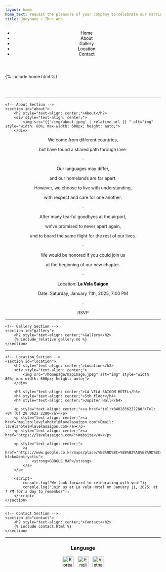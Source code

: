 ```yaml
---
layout: home
home_text: request the pleasure of your company to celebrate our marriage
title: Junyoung + Thuc Anh
---
```


<head>
  <!-- Add the preload link for NotoSerifKR font here -->
<!-- Preload the WOFF2 font -->
<link rel="preload" href="/homepage/fonts/NotoSerifKR-Bold.woff2" as="font" type="font/woff2" crossorigin="anonymous">

<!-- Preload the WOFF font -->
<link rel="preload" href="/homepage/fonts/NotoSerifKR-Bold.woff" as="font" type="font/woff" crossorigin="anonymous">

<!-- Preload the TTF font (fallback) -->
<link rel="preload" href="/homepage/fonts/NotoSerifKR-Bold.ttf" as="font" type="font/ttf" crossorigin="anonymous">
  <!-- Other metadata or stylesheets -->
</head>


<!-- Sticky Header with Navigation Links -->
<header class="sticky-header">
    <nav>
        <ul>
            <li><a href="#home">Home</a></li>
            <li><a href="#about">About</a></li>
            <li><a href="#gallery">Gallery</a></li>
            <li><a href="#location">Location</a></li>
            <li><a href="#contact">Contact</a></li>
        </ul>
    </nav>
</header>

<div class="container">
    <!-- Home Section -->
    <section id="home">
        {% include home.html %}
    </section>

<hr style="margin-top: 60px;">

    <!-- About Section -->
    <section id="about">
        <h2 style="text-align: center;">About</h2>
        <div style="text-align: center;">
            <img src="{{'/img/about.jpeg' | relative_url }} " alt="img" style="width: 80%; max-width: 600px; height: auto;">
        </div>

<div style="text-align: center;">
    <p>We come from different countries,</p>
    <p>but have found a shared path through love.</p>
    <p>·</p>
    <p>Our languages may differ,</p>
    <p>and our homelands are far apart.</p>
    <p>However, we choose to live with understanding,</p>
    <p>with respect and care for one another.</p>
    <p>·</p>
    <p>After many tearful goodbyes at the airport,</p>
    <p>we've promised to never apart again,</p>
    <p>and to board the same flight for the rest of our lives.</p>
    <p>·</p>
    <p>We would be honored if you could join us</p>
    <p>at the beginning of our new chapter.</p>
    <p>·</p>
    <p>Location: <strong><a href="#location">La Vela Saigon</a></strong></p>
    <p>Date: Saturday, January 11th, 2025, 7:00 PM</p>
    <p>·</p>
    <p>RSVP</p>
        </div>
    </section>

  <hr>

    <!-- Gallery Section -->
    <section id="gallery">
        <h2 style="text-align: center;">Gallery</h2>
        {% include_relative gallery.md %}
    </section>

  <hr>

    <!-- Location Section -->
    <section id="location">
        <h2 style="text-align: center;">Location</h2>
        <div style="text-align: center;">
            <img src="/homepage/mapimage.jpeg" alt="img" style="width: 80%; max-width: 600px; height: auto;">
        </div>

        <h3 style="text-align: center;">LA VELA SAIGON HOTEL</h3>
        <h4 style="text-align: center;">5th floor</h4>
        <h4 style="text-align: center;">Jupiter Hall</h4>

        <p style="text-align: center;"><a href="tel:+8402836222280">Tel: +84 (0) 28 3622 2280</a></p>
        <p style="text-align: center;"><a href="mailto:lavelahotel@lavelasaigon.com">Email: lavelahotel@lavelasaigon.com</a></p>
        <p style="text-align: center;"><a href="https://lavelasaigon.com/">Website</a></p>

        <p style="text-align: center;">
            <a href="https://www.google.co.kr/maps/place/%EB%9D%BC+%EB%B2%A8%EB%9D%BC+%EC%82%AC%EC%9D%B4%EA%B3%B5+%ED%98%B8%ED%85%94/@10.7886761,106.6828959,17z/data=!3m1!4b1!4m9!3m8!1s0x31752f2d1f5cd9e7:0xd2284b6940329fcf!5m2!4m1!1i2!8m2!3d10.7886708!4d106.6854708!16s%2Fg%2F11h9kpyf0z?hl=ko&entry=ttu">
                <strong>GOOGLE MAP</strong>
            </a>
        </p>

        <script>
            console.log("We look forward to celebrating with you!");
            console.log("Join us at La Vela Hotel on January 11, 2025, at 7 PM for a day to remember");
        </script>
    </section>

  <hr>

    <!-- Contact Section -->
    <section id="contact">
        <h2 style="text-align: center;">Contact</h2>
        {% include contact.html %}   
    </section>


   <hr>
<!-- Add this after the last <hr> -->
<section id="language-selection">
    <h3 style="text-align: center;">Language</h3>
    <div style="text-align: center;">
        <a href="https://jytaweddinginvitation.github.io/homepagekr/">
            <img src="/homepage/img/kr.JPG" alt="Korean Language" style="width: 35px; height: 35px; margin-right: 10px;">
        </a>
        <a href="https://jytaweddinginvitation.github.io/homepage/">
            <img src="/homepage/img/eng.JPG" alt="English Language" style="width: 35px; height: 35px; margin-right: 10px;">
        </a>
        <a href="https://jytaweddinginvitation.github.io/homepagevn/">
            <img src="/homepage/img/vn.JPG" alt="Vietnamese Language" style="width: 35px; height: 35px;">
        </a>
    </div>
</section>
   
</div>

<!-- Additional Styling -->
<style>
    /* Center-align section titles */
    section h2 {
        text-align: center;
    }

    /* Change hyperlink color to black */
    a {
        color: black;
        text-decoration: none; /* Optional: Remove underline */
    }

    a:hover {
        text-decoration: underline; /* Optional: Add underline on hover */
    }
</style>
